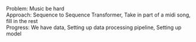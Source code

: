 Problem​: Music be hard​<br/> Approach:​ Sequence to Sequence Transformer​, Take in part of a midi song, fill in the rest​<br/> Progress​: We have data​, Setting up data processing pipeline​, Setting up model<br/>
